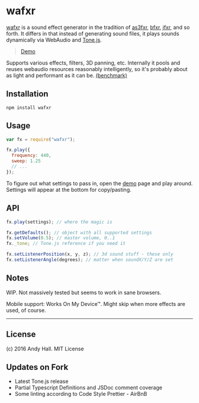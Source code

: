 # wafxr

[wafxr](https://github.com/andyhall/wafxr) is a sound effect generator in the tradition of
[as3fxr](http://www.superflashbros.net/as3sfxr/),
[bfxr](http://www.bfxr.net/),
[jfxr](http://jfxr.frozenfractal.com/),
and so forth. It differs in that instead of generating sound files, it plays sounds
dynamically via WebAudio and [Tone.js](https://github.com/Tonejs/Tone.js/).

> [Demo](https://andyhall.github.io/wafxr/)

Supports various effects, filters, 3D panning, etc.
Internally it pools and reuses webaudio resources reasonably intelligently,
so it's probably about as light and performant as it can be. [(benchmark)](https://andyhall.github.io/wafxr/bench.html)

## Installation

```shell
npm install wafxr
```

## Usage

```js
var fx = require("wafxr");

fx.play({
  frequency: 440,
  sweep: 1.25
  // ...
});
```

To figure out what settings to pass in,
open the [demo](https://andyhall.github.io/wafxr/) page and play around.
Settings will appear at the bottom for copy/pasting.

## API

```js
fx.play(settings); // where the magic is

fx.getDefaults(); // object with all supported settings
fx.setVolume(0.5); // master volume, 0..1
fx._tone; // Tone.js reference if you need it

fx.setListenerPosition(x, y, z); // 3d sound stuff - these only
fx.setListenerAngle(degrees); // matter when soundX/Y/Z are set
```

## Notes

WIP. Not massively tested but seems to work in sane browsers.

Mobile support: Works On My Device™.
Might skip when more effects are used, of course.

---

## License

(c) 2016 Andy Hall. MIT License

## Updates on Fork

- Latest Tone.js release
- Partial Typescript Definitions and JSDoc comment coverage
- Some linting according to Code Style Prettier - AirBnB
